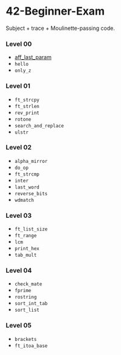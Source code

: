 # 42-Beginner-Exam
Subject + trace + Moulinette-passing code.

### Level 00
* [aff_last_param](./aff_last_param)
* `hello`
* `only_z`
### Level 01
* `ft_strcpy`
* `ft_strlen`
* `rev_print`
* `rotone`
* `search_and_replace`
* `ulstr`
### Level 02
* `alpha_mirror`
* `do_op`
* `ft_strcmp`
* `inter`
* `last_word`
* `reverse_bits`
* `wdmatch`
### Level 03
* `ft_list_size`
* `ft_range`
* `lcm`
* `print_hex`
* `tab_mult`
### Level 04
* `check_mate`
* `fprime`
* `rostring`
* `sort_int_tab`
* `sort_list`
### Level 05
* `brackets`
* `ft_itoa_base`
